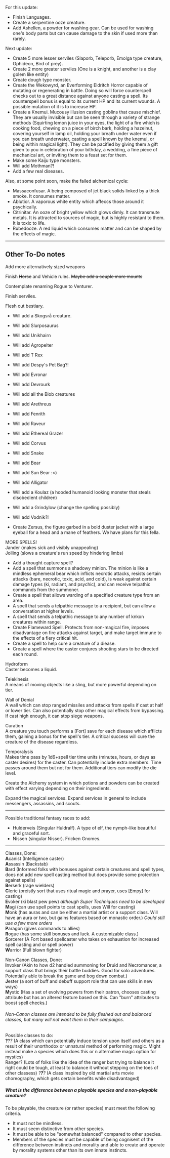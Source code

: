 For this update:

* Finish Languages.
* Create a serpentine ooze creature.
* Add Ashellen, a powder for washing gear. Can be used for washing one's body parts but can cause damage to the skin if used more than rarely.

Next update:  
* Create 5 more lesser serviles (Slaporb, Teleporb, Emolga type creature, Ophideon, Bird of prey).
* Create 2 more greater serviles (One is a knight, and another is a clay golem like entity)
* Create dough type monster.
* Create the Wekowyrd, an Everforming Eldritch Horror capable of mutating or regenerating in battle. Doing so will force counterspell checks out to a great distance against anyone casting a spell. Its counterspell bonus is equal to its current HP and its current wounds. A possible mutation of it is to increase HP.
* Create a Knemui. Mucousy illusion casting goblins that cause mischief. They are usually invisible but can be seen through a variety of strange methods (Squirting lemon juice in your eyes, the light of a fire which is cooking food, chewing on a piece of birch bark, holding a hazelnut, covering yourself in lamp oil, holding your breath under water even if you can breath underwater, casting a spell known by the knemui, or being within magical light). They can be pacified by giving them a gift given to you in celebration of your bithday, a wedding, a fine piece of mechanical art, or inviting them to a feast set for them.
* Make some Kaiju type monsters.
* Will add Mothman?!
* Add a few real diseases.

Also, at some point soon, make the failed alchemical cycle:  
* Massaconfusar. A being composed of jet black solids linked by a thick smoke. It consumes matter.
* Ablutior. A vaporous white entity which affeccs those around it psychically.
* Citrinitar. An ooze of bright yellow which glows dimly. It can transmute metals. It is attracted to sources of magic, but is highly resistant to them. It is toxic to life.
* Rubedooze. A red liquid which consumes matter and can be shaped by the effects of magic.

-----
Other To-Do notes
-----

Add more alternatively sized weapons

Finish ~~Horse~~ and Vehicle rules. ~~Maybe add a couple more mounts~~

Contemplate renaming Rogue to Venturer.

Finish serviles.

Flesh out bestiary.  
* Will add a Skogsrå creature.
* Will add Slurposaurus
* Will add Unikhairn
* WIll add Agropelter
* Will add T Rex
* Will add Despy's Pet Bag?!
* Will add Evronar
* Will add Devrourk
* Will add all the Blob creatures
* Will add Arethreus
* Will add Fenrith
* Will add Raveur
* Will add Ethereal Grazer
* Will add Corvus
* Will add Snake
* Will add Bear
* Will add Sun Bear :<)
* Will add Alligator
* Will add a Koulaz (a hooded humanoid looking monster that steals disobedient children)
* Will add a Grindylow (change the spelling possibly)
* Will add Vodnik?!

* Create Zersus, the figure garbed in a bold duster jacket with a large eyeball for a head and a mane of feathers. We have plans for this fella.

MORE SPELLS!   
Jander (makes sick and visibly unappealing)  
Jolling (slows a creature's run speed by hindering limbs)
* Add a thought capture spell?
* Add a spell that summons a shadowy minion. The minion is like a mindless ephemeral bear which inflicts necrotic attacks, resists certain attacks (bare, necrotic, toxic, acid, and cold), is weak against certain damage types (ki, radiant, and psychic), and can receive telpathic commands from the summoner.
* Create a spell that allows warding of a specified creature type from an area.
* A spell that sends a telpathic message to  a recipient, but can allow a conversation at higher levels.
* A spell that sends a telpathic message to any number of knkon creatures within range.
* Create Flameward Spell. Protects from non-magical fire, imposes disadvantage on fire attacks against target, and make target immune to the effects of a fiery critical hit.
* Create a spell to help cure a creature of a diease.
* Create a spell where the caster conjures shooting stars to be directed each round.


Hydroform  
Caster becomes a liquid.

Telekinesis  
A means of moving objects like a sling, but more powerful depending on tier.

Wall of Denial  
A wall which can stop ranged missiles and attacks from spells if cast at half or lower tier. Can also potentially stop other magical effects from bypassing. If cast high enough, it can stop siege weapons.

Curation  
A creature you touch performs a [Fort] save for each disease which afflicts them, gaining a bonus for the spell's tier. A critical success will cure the creature of the disease regardless.

Temporalysis  
Makes time pass by 1d6+spell tier time units (minutes, hours, or days as caster desires) for the caster. Can potentially include extra members. Time passes around them but not for them. Additional tiers can modify the die level.


Create the Alchemy system in which potions and powders can be created with effect varying depending on their ingredients.

Expand the magical services. Expand services in general to include messengers, assassins, and scouts.

-----

Possible traditional fantasy races to add:  
* Hulderveis (Singular Huldralf). A type of elf, the nymph-like beautiful and graceful sort.  
* Nissen (singular Nisser). Fricken Gnomes.

-----

Classes, Done:  
**A**canist  (Intelligence caster)  
**A**ssassin (Backstab)  
**B**ard (Informed folks with bonuses against certain creatures and spell types, does not add new spell casting method but does provide some protection against spells)  
**B**erserk (rage wielders)  
**C**leric  (preistly sort that uses ritual magic and prayer, uses [Empy] for casting)  
**E**voker  (ki blast pew pew) *although Super Techniques need to be developed*  
**M**agi (can use spell points to cast spells, uses Will for casting)  
**M**onk (has auras and can be either a martial artist or a support class. Will have an aura or two, but gains features based on monastic order.) *Could still use a few more orders*  
**P**aragon  (gives commands to allies)  
**R**ogue  (has some skill bonuses and luck. A customizable class.)  
**S**orcerer (A Fort based spellcaster who takes on exhaustion for increased spell casting and or spell power)  
**W**arrior  (Full blown fighter)  

Non-Canon Classes, Done:  
**I**nvoker  (Akin to how d2 handled summoning for Druid and Necromancer, a support class that brings their battle buddies. Good for solo adventures. Potentially able to break the game and bog down combat.)  
**J**ester  (a sort of buff and debuff support role that can use skills in new ways)  
**M**ystic  (Has a set of evolving powers from their patron, chooses casting attribute but has an altered feature based on this. Can "burn" attributes to boost spell checks.)  

###### Non-Canon classes are intended to be fully fleshed out and balanced classes, but many will not want them in their campaigns.

Possible classes to do:  
**?**?*?* (A class which can potentially induce tension upon itself and others as a result of their unorthodox or unnatural method of performing magic. Might instead make a species which does this or n alternative magic option for mystics)  
Ranger? (Lots of folks like the idea of the ranger but trying to balance it right could be tough, at least to balance it without stepping on the toes of other classess)
*?**?**?* (A class inspired by old martial arts movie choreography, which gets certain benefits while disadvantaged)

##### What is the difference between a playable species and a non-playable creature?
To be playable, the creature (or rather species) must meet the following criteria.  
* It must not be mindless.
* It must seem distinctive from other species.
* It must be able to be "somewhat balanced" compared to other species.
* Members of the species must be capable of being cognisent of the difference between instincts and morality and able to create and operate by morality systems other than its own innate instincts.
